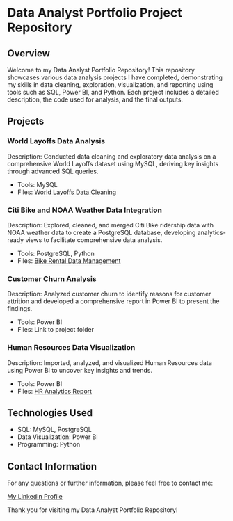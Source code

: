 # Data Analyst Portfolio Project Repository

## Overview

Welcome to my Data Analyst Portfolio Repository! This repository showcases various data analysis projects I have completed, demonstrating my skills in data cleaning, exploration, visualization, and reporting using tools such as SQL, Power BI, and Python. Each project includes a detailed description, the code used for analysis, and the final outputs.

## Projects

### World Layoffs Data Analysis
Description: Conducted data cleaning and exploratory data analysis on a comprehensive World Layoffs dataset using MySQL, deriving key insights through advanced SQL queries.
- Tools: MySQL
- Files: [World Layoffs Data Cleaning](https://github.com/krystalbrantley/world_layoffs_data_analysis)

### Citi Bike and NOAA Weather Data Integration
Description: Explored, cleaned, and merged Citi Bike ridership data with NOAA weather data to create a PostgreSQL database, developing analytics-ready views to facilitate comprehensive data analysis.
- Tools: PostgreSQL, Python
- Files: [Bike Rental Data Management](https://github.com/krystalbrantley/bike_rental_data_management)

### Customer Churn Analysis
Description: Analyzed customer churn to identify reasons for customer attrition and developed a comprehensive report in Power BI to present the findings.
- Tools: Power BI
- Files: Link to project folder

### Human Resources Data Visualization
Description: Imported, analyzed, and visualized Human Resources data using Power BI to uncover key insights and trends.
- Tools: Power BI
- Files:  [HR Analytics Report](https://github.com/krystalbrantley/hr_analytics_report)

## Technologies Used

- SQL: MySQL, PostgreSQL
- Data Visualization: Power BI
- Programming: Python

## Contact Information

For any questions or further information, please feel free to contact me:

[My LinkedIn Profile](http://www.linkedin.com/in/krystalbrantley)

Thank you for visiting my Data Analyst Portfolio Repository!
